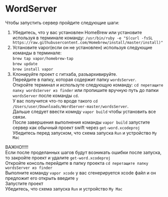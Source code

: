 # WordServer

Чтобы запустить сервер пройдите следующие шаги:
1. Убедитесь, что у вас установлен HomeBrew или установите  используя в терминале команду: `/usr/bin/ruby -e "$(curl -fsSL https://raw.githubusercontent.com/Homebrew/install/master/install)"`
2. Установите vapor(если он не установлен) используя следующие команды в терминале: 
<br/>`brew tap vapor/homebrew-tap`
<br/>`brew update`
<br/>`brew install vapor`
3. Клонируйте проект с гитхаба, разъархивируйте. 
<br/>Перейдите в папку, которая содержит папку `wordsServer`. 
<br/>Откройте терминал и используте следующую команду:
`cd перетащите папку wordsServer из finder` или пропишите вручную путь до папки `wordsServer` после команды `cd`. 
<br/>У вас получится что-то вроде такого `cd /Users/user/Downloads/WordServer-master/wordsServer`.
<br/> Дальше следует ввести комнду `vapor build` чтобы установить все связи.
<br/> После завершения выполнения команды `vapor build` запустите сервер как обычный проект swift через `get-word.xcodeproj`
<br/> Убедитесь перед запуском, что схема запуска `Run` и устройство `My Mac`

ВАЖНО!!!!!
<br/> Если после проделанных шагов будут возникать ошибки после запуска, то закройте проект и удалите `get-word.xcodeproj`
<br/> Откройте консоль перейдите в папку проекта `cd перетащите папку wordsServer из finder`
<br/> Выполните команду `vapor xcode` у вас сгенерируется xcode файл и он предложит его открыть введите `y` 
<br/> Запустите проект
<br/> Убедитесь, что схема запуска `Run` и устройство `My Mac`

